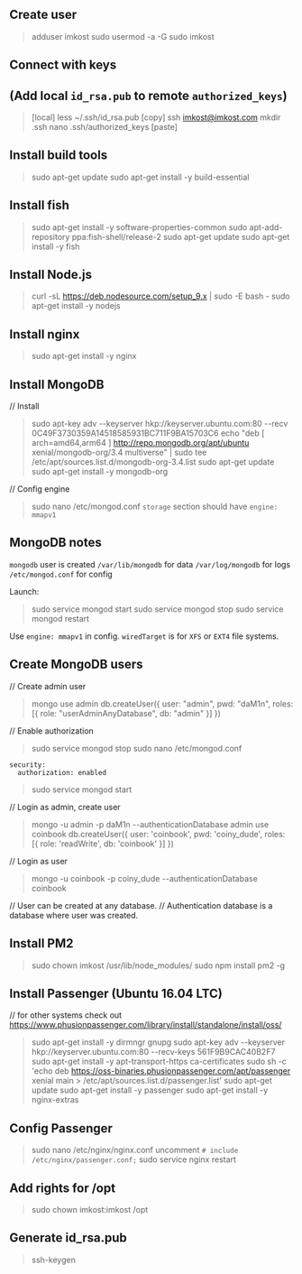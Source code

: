 ## Create user

> adduser imkost
> sudo usermod -a -G sudo imkost


## Connect with keys
## (Add local `id_rsa.pub` to remote `authorized_keys`)

> [local] less ~/.ssh/id_rsa.pub
> [copy]
> ssh imkost@imkost.com
> mkdir .ssh
> nano .ssh/authorized_keys
> [paste]


## Install build tools

> sudo apt-get update
> sudo apt-get install -y build-essential


## Install fish

> sudo apt-get install -y software-properties-common
> sudo apt-add-repository ppa:fish-shell/release-2
> sudo apt-get update
> sudo apt-get install -y fish


## Install Node.js

> curl -sL https://deb.nodesource.com/setup_9.x | sudo -E bash -
> sudo apt-get install -y nodejs


## Install nginx

> sudo apt-get install -y nginx


## Install MongoDB

// Install
> sudo apt-key adv --keyserver hkp://keyserver.ubuntu.com:80 --recv 0C49F3730359A14518585931BC711F9BA15703C6
> echo "deb [ arch=amd64,arm64 ] http://repo.mongodb.org/apt/ubuntu xenial/mongodb-org/3.4 multiverse" | sudo tee /etc/apt/sources.list.d/mongodb-org-3.4.list
> sudo apt-get update
> sudo apt-get install -y mongodb-org

// Config engine
> sudo nano /etc/mongod.conf
> `storage` section should have `engine: mmapv1`

## MongoDB notes

`mongodb` user is created
`/var/lib/mongodb` for data
`/var/log/mongodb` for logs
`/etc/mongod.conf` for config

Launch:
> sudo service mongod start
> sudo service mongod stop
> sudo service mongod restart

Use `engine: mmapv1` in config.
`wiredTarget` is for `XFS` or `EXT4` file systems.


## Create MongoDB users

// Create admin user
> mongo
> use admin
> db.createUser({
    user: "admin",
    pwd: "daM1n",
    roles: [{ role: "userAdminAnyDatabase", db: "admin" }]
  })

// Enable authorization
> sudo service mongod stop
> sudo nano /etc/mongod.conf
```
security:
  authorization: enabled
```
> sudo service mongod start

// Login as admin, create user
> mongo -u admin -p daM1n --authenticationDatabase admin
> use coinbook
> db.createUser({
    user: 'coinbook',
    pwd: 'coiny_dude',
    roles: [{ role: 'readWrite', db: 'coinbook' }]
  })

// Login as user
> mongo -u coinbook -p coiny_dude --authenticationDatabase coinbook

// User can be created at any database.
// Authentication database is a database where user was created.


## Install PM2

> sudo chown imkost /usr/lib/node_modules/
> sudo npm install pm2 -g


## Install Passenger (Ubuntu 16.04 LTC)
// for other systems check out https://www.phusionpassenger.com/library/install/standalone/install/oss/

> sudo apt-get install -y dirmngr gnupg
> sudo apt-key adv --keyserver hkp://keyserver.ubuntu.com:80 --recv-keys 561F9B9CAC40B2F7
> sudo apt-get install -y apt-transport-https ca-certificates
> sudo sh -c 'echo deb https://oss-binaries.phusionpassenger.com/apt/passenger xenial main > /etc/apt/sources.list.d/passenger.list'
> sudo apt-get update
> sudo apt-get install -y passenger
> sudo apt-get install -y nginx-extras


## Config Passenger

> sudo nano /etc/nginx/nginx.conf
> uncomment `# include /etc/nginx/passenger.conf;`
> sudo service nginx restart


## Add rights for /opt

> sudo chown imkost:imkost /opt


## Generate id_rsa.pub

> ssh-keygen
